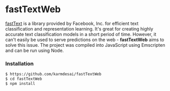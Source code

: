 # fastTextWeb

[fastText](https://fasttext.cc) is a library provided by Facebook, Inc. for efficient text classification and representation learning. It's great for creating highly accurate text classification models in a short period of time. However, it can't easily be used to serve predictions on the web - **fastTextWeb** aims to solve this issue. The project was compiled into JavaScript using Emscripten and can be run using Node.

### Installation
```sh
$ https://github.com/karmdesai/fastTextWeb
$ cd fastTextWeb
$ npm install
```

